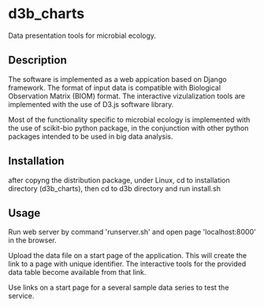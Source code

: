 # d3b_charts

Data presentation tools for microbial ecology.

## Description

The software is implemented as a web appication based on Django framework.
The format of input data is compatible with Biological Observation Matrix (BIOM) format.
The interactive vizulalization tools are implemented with the use of D3.js software library.

Most of the functionality specific to microbial ecology is implemented with the use of scikit-bio python package, 
in the conjunction with other python packages intended to be used in big data analysis.

## Installation

after copyng the distribution package, under Linux, cd to installation directory (d3b_charts),
then cd to d3b directory and run install.sh

## Usage

Run web server by command 'runserver.sh' and open page 'localhost:8000' in the browser.

Upload the data file on a start page of the application. This will create the link to a page with unique identifier.
The interactive tools for the provided data table become available from that link.

Use links on a start page for a several sample data series to test the service.
